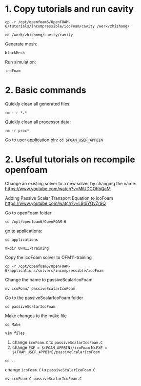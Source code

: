 # 1. Copy tutorials and run cavity
```
cp -r /opt/openfoam6/OpenFOAM-6/tutorials/incompressible/icoFoam/cavity /work/zhizhong/
```
```
cd /work/zhizhong/cavity/cavity
```
Generate mesh:
```
blockMesh
```
Run simulation:
```
icoFoam
```
# 2. Basic commands
Quickly clean all generated files:
```
rm - r *.*
```
Quickly clean all processor data:
```
rm -r proc*
```
Go to user application bin:
```cd $FOAM_USER_APPBIN```
# 2. Useful tutorials on recompile openfoam
Change an existing solver to a new solver by changing the name:  
<https://www.youtube.com/watch?v=MiUDCOhbQaM>

Adding Passive Scalar Transport Equation to icoFoam  
<https://www.youtube.com/watch?v=L94iYGvZr9Q>

Go to openFoam folder 
```
cd /opt/openfoam6/OpenFOAM-6
```
go to applications:
```
cd applications
```
```
mkdir OFM11-training
```
Copy the icoFoam solver to OFM11-training
```
cp -r /opt/openfoam6/OpenFOAM-6/applications/solvers/incompressible/icoFoam
```
Change the name to passiveScalarIcoFoam
```
mv icoFoam/ passiveScalarIcoFoam
```
Go to the passiveScalarIcoFoam folder
```
cd passiveScalarIcoFoam
```
Make changes to the make file
``` 
cd Make
```
``` 
vim files
```
1. change `icoFoam.C` to `passiveScalarIcoFoam.C`  
2. change `EXE = $(FOAM_APPBIN)/icoFoam` to `EXE = $(FOAM_USER_APPBIN)/passiveScalarIcoFoam`
```
cd ..
```
change `icoFoam.C` to `passiveScalarIcoFoam.C`  
```
mv icoFoam.C passiveScalarIcoFoam.C 
```

